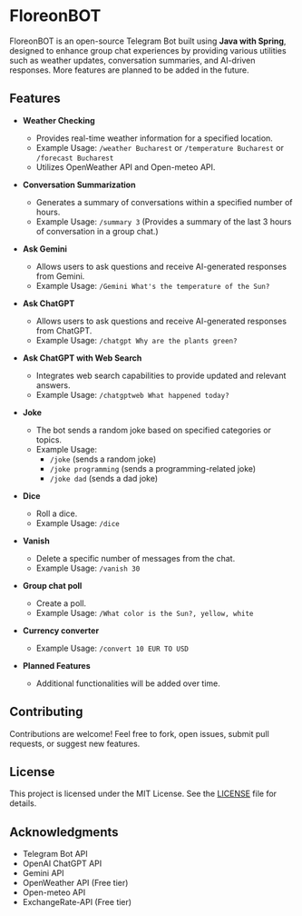 # FloreonBOT

FloreonBOT is an open-source Telegram Bot built using **Java with Spring**, designed to enhance group chat experiences by providing various utilities such as weather updates, conversation summaries, and AI-driven responses. More features are planned to be added in the future.

## Features

- **Weather Checking**

  - Provides real-time weather information for a specified location.
  - Example Usage: `/weather Bucharest` or `/temperature Bucharest` or `/forecast Bucharest` 
  - Utilizes OpenWeather API and Open-meteo API.

- **Conversation Summarization**

  - Generates a summary of conversations within a specified number of hours.
  - Example Usage: `/summary 3` (Provides a summary of the last 3 hours of conversation in a group chat.)

- **Ask Gemini**

  - Allows users to ask questions and receive AI-generated responses from Gemini.
  - Example Usage: `/Gemini What's the temperature of the Sun?`

- **Ask ChatGPT**

  - Allows users to ask questions and receive AI-generated responses from ChatGPT.
  - Example Usage: `/chatgpt Why are the plants green?`

- **Ask ChatGPT with Web Search**

  - Integrates web search capabilities to provide updated and relevant answers.
  - Example Usage: `/chatgptweb What happened today?`

- **Joke**

  - The bot sends a random joke based on specified categories or topics.
  - Example Usage: 
    - `/joke` (sends a random joke)
    - `/joke programming` (sends a programming-related joke)
    - `/joke dad` (sends a dad joke)

- **Dice**

  - Roll a dice.
  - Example Usage: `/dice`
  
- **Vanish**

  - Delete a specific number of messages from the chat.
  - Example Usage: `/vanish 30`
  
- **Group chat poll**

  - Create a poll.
  - Example Usage: `/What color is the Sun?, yellow, white`

- **Currency converter**

  - Example Usage: `/convert 10 EUR TO USD`

- **Planned Features**

  - Additional functionalities will be added over time.

## Contributing

Contributions are welcome! Feel free to fork, open issues, submit pull requests, or suggest new features.

## License

This project is licensed under the MIT License. See the [LICENSE](LICENSE) file for details.

## Acknowledgments

- Telegram Bot API
- OpenAI ChatGPT API
- Gemini API
- OpenWeather API (Free tier)
- Open-meteo API
- ExchangeRate-API (Free tier)
